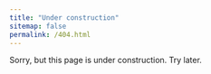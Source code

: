 ```yaml
---
title: "Under construction"
sitemap: false
permalink: /404.html
---
```


Sorry, but this page is under construction. Try later.
